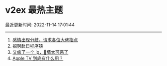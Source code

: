 # v2ex 最热主题

最近更新时间: 2022-11-14 17:01:44

--- 
1. [感情出现分歧，请求各位大佬指点](https://www.v2ex.com/t/894984) 
2. [招聘赴日程序猿](https://www.v2ex.com/t/894991) 
3. [又疯了一个 ip，🧱墙太可恶了](https://www.v2ex.com/t/895000) 
4. [Apple TV 到底有什么用？](https://www.v2ex.com/t/895019) 

